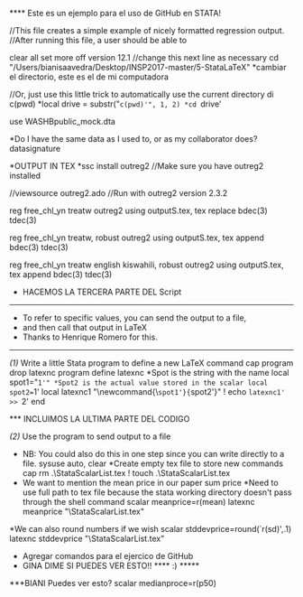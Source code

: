 **** Este es un ejemplo para el uso de GitHub en STATA!

//This file creates a simple example of nicely formatted regression output.
//After running this file, a user should be able to 

clear all 
set more off 
version 12.1
//change this next line as necessary
cd "/Users/bianisaavedra/Desktop/INSP2017-master/5-StataLaTeX"
	 *cambiar el directorio, este es el de mi computadora

//Or, just use this little trick to automatically use the current directory
di c(pwd)
*local drive = substr("`c(pwd)'", 1, 2)
*cd `drive'

use WASHBpublic_mock.dta

*Do I have the same data as I used to, or as my collaborator does?
datasignature


*OUTPUT IN TEX
*ssc install outreg2 //Make sure you have outreg2 installed

//viewsource outreg2.ado
//Run with outreg2 version 2.3.2

reg free_chl_yn treatw
outreg2 using outputS.tex, tex replace bdec(3) tdec(3)

reg free_chl_yn treatw, robust
outreg2 using outputS.tex, tex append bdec(3) tdec(3)

reg free_chl_yn treatw english kiswahili, robust
outreg2 using outputS.tex, tex append bdec(3) tdec(3)

* HACEMOS LA TERCERA PARTE DEL Script 

****************************************
* To refer to specific values, you can send the output to a file, 
* and then call that output in LaTeX
* Thanks to Henrique Romero for this.
****************************************

*(1)* Write a little Stata program to define a new LaTeX command
cap program drop latexnc
program define latexnc
*Spot is the string with the name
local spot1="`1'"
*Spot2 is the actual value stored in the scalar
local spot2=`1'
local latexnc1 "\newcommand{\\`spot1'}{`spot2'}"
! echo `latexnc1' >> `2' 
end 

*** INCLUIMOS LA ULTIMA PARTE DEL CODIGO

*(2)* Use the program to send output to a file
* NB: You could also do this in one step since you can write directly to a file.
sysuse auto, clear
*Create empty tex file to store new commands
cap rm .\StataScalarList.tex
! touch .\StataScalarList.tex
* We want to mention the mean price in our paper 
sum price 
*Need to use full path to tex file because the stata working directory doesn't pass through the shell command 
scalar meanprice=r(mean)
latexnc meanprice "\StataScalarList.tex"

*We can also round numbers if we wish 
scalar stddevprice=round(`r(sd)',.1) 
latexnc stddevprice "\StataScalarList.tex"

* Agregar comandos para el ejercico de GitHub
* GINA DIME SI PUEDES VER ESTO!!
**** :) *****


***BIANI Puedes ver esto?
scalar medianproce=r(p50)
